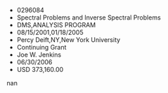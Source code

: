 
* 0296084
* Spectral Problems and Inverse Spectral Problems
* DMS,ANALYSIS PROGRAM
* 08/15/2001,01/18/2005
* Percy Deift,NY,New York University
* Continuing Grant
* Joe W. Jenkins
* 06/30/2006
* USD 373,160.00

nan
